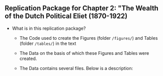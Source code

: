 ## Replication Package for Chapter 2: "The Wealth of the Dutch Political Eliet (1870-1922)

- What is in this replication package?
	- The Code used to create the Figures (folder `/figures/`) and Tables (folder `/tables/`) in the text
	
	
	- The Data on the basis of which these Figures and Tables were created. 
	- The Data contains several files. Below is a description:
	
	
